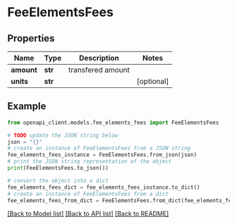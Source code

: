 # FeeElementsFees


## Properties

Name | Type | Description | Notes
------------ | ------------- | ------------- | -------------
**amount** | **str** | transfered amount | 
**units** | **str** |  | [optional] 

## Example

```python
from openapi_client.models.fee_elements_fees import FeeElementsFees

# TODO update the JSON string below
json = "{}"
# create an instance of FeeElementsFees from a JSON string
fee_elements_fees_instance = FeeElementsFees.from_json(json)
# print the JSON string representation of the object
print(FeeElementsFees.to_json())

# convert the object into a dict
fee_elements_fees_dict = fee_elements_fees_instance.to_dict()
# create an instance of FeeElementsFees from a dict
fee_elements_fees_from_dict = FeeElementsFees.from_dict(fee_elements_fees_dict)
```
[[Back to Model list]](../README.md#documentation-for-models) [[Back to API list]](../README.md#documentation-for-api-endpoints) [[Back to README]](../README.md)


